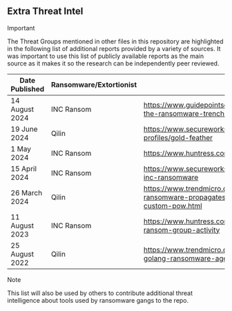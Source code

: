 ## Extra Threat Intel

> [!IMPORTANT]
> The Threat Groups mentioned in other files in this repository are highlighted in the following list of additional reports provided by a variety of sources. It was important to use this list of publicly available reports as the main source as it makes it so the research can be independently peer reviewed.

| Date Published | Ransomware/Extortionist | Report |
|---|---|---|
| 14 August 2024 | INC Ransom | https://www.guidepointsecurity.com/blog/update-from-the-ransomware-trenches/ |
| 19 June 2024 | Qilin | https://www.secureworks.com/research/threat-profiles/gold-feather |
| 1 May 2024 | INC Ransom | https://www.huntress.com/blog/lolbin-to-inc-ransomware |
| 15 April 2024 | INC Ransom | https://www.secureworks.com/blog/gold-ionic-deploys-inc-ransomware |
| 26 March 2024 | Qilin | https://www.trendmicro.com/en_us/research/24/c/agenda-ransomware-propagates-to-vcenters-and-esxi-via-custom-pow.html |
| 11 August 2023 | INC Ransom | https://www.huntress.com/blog/investigating-new-inc-ransom-group-activity |
| 25 August 2022 | Qilin | https://www.trendmicro.com/en_us/research/22/h/new-golang-ransomware-agenda-customizes-attacks.html |

> [!NOTE]
> This list will also be used by others to contribute additional threat intelligence about tools used by ransomware gangs to the repo.
